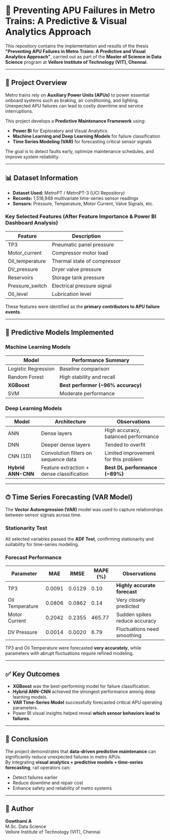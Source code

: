 # 🚆 Preventing APU Failures in Metro Trains: A Predictive & Visual Analytics Approach

This repository contains the implementation and results of the thesis **"Preventing APU Failures in Metro Trains: A Predictive and Visual Analytics Approach"**, carried out as part of the **Master of Science in Data Science** program at **Vellore Institute of Technology (VIT), Chennai**.

---

## 🎯 Project Overview

Metro trains rely on **Auxiliary Power Units (APUs)** to power essential onboard systems such as braking, air conditioning, and lighting. Unexpected APU failures can lead to costly downtime and service interruptions.

This project develops a **Predictive Maintenance Framework** using:

- **Power BI** for Exploratory and Visual Analytics
- **Machine Learning and Deep Learning Models** for failure classification
- **Time Series Modeling (VAR)** for forecasting critical sensor signals

The goal is to detect faults early, optimize maintenance schedules, and improve system reliability.

---

## 📊 Dataset Information

- **Dataset Used:** MetroPT / MetroPT-3 (UCI Repository)
- **Records:** 1,516,948 multivariate time-series sensor readings
- **Sensors:** Pressure, Temperature, Motor Current, Valve Signals, etc.

### Key Selected Features (After Feature Importance & Power BI Dashboard Analysis)

| Feature | Description |
|--------|-------------|
| TP3 | Pneumatic panel pressure |
| Motor_current | Compressor motor load |
| Oil_temperature | Thermal state of compressor |
| DV_pressure | Dryer valve pressure |
| Reservoirs | Storage tank pressure |
| Pressure_switch | Electrical pressure signal |
| Oil_level | Lubrication level |

These features were identified as the **primary contributors to APU failure events**.

---

## 🧠 Predictive Models Implemented

### Machine Learning Models
| Model | Performance Summary |
|------|---------------------|
| Logistic Regression | Baseline comparison |
| Random Forest | High stability and recall |
| **XGBoost** | **Best performer (~96% accuracy)** |
| SVM | Moderate performance |

### Deep Learning Models
| Model | Architecture | Observations |
|------|-------------|--------------|
| ANN | Dense layers | High accuracy, balanced performance |
| DNN | Deeper dense layers | Tended to overfit |
| CNN (1D) | Convolution filters on sequence data | Limited improvement for this problem |
| **Hybrid ANN-CNN** | Feature extraction + dense classification | **Best DL performance (~89%)** |

---

## ⏱ Time Series Forecasting (VAR Model)

The **Vector Autoregression (VAR)** model was used to capture relationships between sensor signals across time.

### Stationarity Test
All selected variables passed the **ADF Test**, confirming stationarity and suitability for time-series modeling.

### Forecast Performance

| Parameter | MAE | RMSE | MAPE (%) | Observations |
|----------|------|------|----------|--------------|
| TP3 | 0.0091 | 0.0129 | 0.10 | **Highly accurate forecast** |
| Oil Temperature | 0.0806 | 0.0862 | 0.14 | Very closely predicted |
| Motor Current | 0.2042 | 0.2355 | 465.77 | Sudden spikes reduce accuracy |
| DV Pressure | 0.0014 | 0.0020 | 6.79 | Fluctuations need smoothing |

TP3 and Oil Temperature were forecasted **very accurately**, while parameters with abrupt fluctuations require refined modeling.

---

## ✅ Key Outcomes

- **XGBoost** was the best-performing model for failure classification.
- **Hybrid ANN-CNN** achieved the strongest performance among deep learning models.
- **VAR Time-Series Model** successfully forecasted critical APU operating parameters.
- Power BI visual insights helped reveal **which sensor behaviors lead to failures**.

---

## 🏁 Conclusion

The project demonstrates that **data-driven predictive maintenance** can significantly reduce unexpected failures in metro APUs.  
By integrating **visual analytics + predictive models + time-series forecasting**, rail operators can:

- Detect failures earlier
- Reduce downtime and repair cost
- Enhance safety and reliability of metro systems

---

## 👤 Author

**Gowthami A**  
M.Sc. Data Science  
Vellore Institute of Technology (VIT), Chennai

